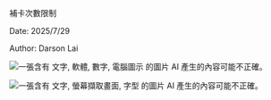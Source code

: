 補卡次數限制

Date: 2025/7/29

Author: Darson Lai

![一張含有 文字, 軟體, 數字, 電腦圖示 的圖片 AI
產生的內容可能不正確。](media/media/image1.png)

![一張含有 文字, 螢幕擷取畫面, 字型 的圖片 AI
產生的內容可能不正確。](media/media/image2.png)

